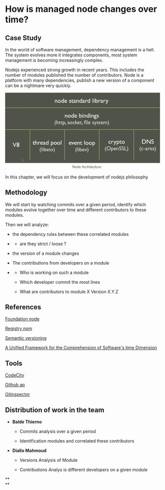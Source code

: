 # **How is managed node changes over time?**

## **Case Study**

In the world of software management, dependency management is a hell. The system evolves more it integrates components, most system management is becoming increasingly complex.

Nodejs experienced strong growth in recent years. This includes the number of modules published the number of contributors. Node is a platform with many dependencies, publish a new version of a component can be a nightmare very quickly.

![](/assets/Capture.PNG)



In this chapter, we will focus on the development of nodejs philosophy

## **Methodology**

We will start by watching commits over a given period, identify which modules evolve together over time and different contributors to these modules.

Then we will analyze:

* the dependency rules between these correlated modules

* * are they strict / loose ?
* the version of a module changes

* The contributions from developers on a module

* * Who is working on such a module

  * Which developer commit the most lines

  * What are contributors to module X Version X.Y.Z

## **References**

[Foundation node](https://nodejs.org/en/foundation/)

[Registry npm](https://www.npmjs.com/package/npm-registry)

[Semantic versioning](http://semver.org/lang/fr/)

[A Unified Framework for the Comprehension of Software's time Dimension](https://papyrus.bib.umontreal.ca/xmlui/bitstream/handle/1866/11998/Benomar_Omar_2015_these.pdf?sequence=2&isAllowed=y)

## **Tools**

[CodeCity](https://wettel.github.io/codecity.html)

[Github ap](https://developer.github.com/v3/)

[Gitinspector](https://github.com/ejwa/gitinspector)

## D**istribution of work in the team**

* **Balde Thierno**

  * Commits analysis over a given period

  * Identification modules and correlated these contributors

* **Diallo Mahmoud**

  * Versions Analysis of Module

  * Contributions Analys is different developers on a given module

**  
**

